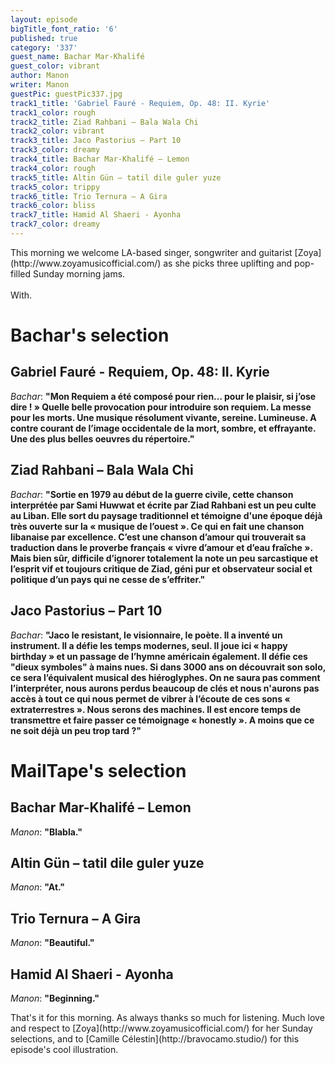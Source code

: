 ```yaml
---
layout: episode
bigTitle_font_ratio: '6'
published: true
category: '337'
guest_name: Bachar Mar-Khalifé
guest_color: vibrant
author: Manon
writer: Manon
guestPic: guestPic337.jpg
track1_title: 'Gabriel Fauré - Requiem, Op. 48: II. Kyrie'
track1_color: rough
track2_title: Ziad Rahbani – Bala Wala Chi
track2_color: vibrant
track3_title: Jaco Pastorius – Part 10
track3_color: dreamy
track4_title: Bachar Mar-Khalifé – Lemon
track4_color: rough
track5_title: Altin Gün – tatil dile guler yuze
track5_color: trippy
track6_title: Trio Ternura – A Gira
track6_color: bliss
track7_title: Hamid Al Shaeri - Ayonha
track7_color: dreamy
---
```

<p id="introduction">This morning we welcome LA-based singer, songwriter and guitarist [Zoya](http://www.zoyamusicofficial.com/) as she picks three uplifting and pop-filled Sunday morning jams.
<br><br>
With.</p>


# Bachar's selection

## Gabriel Fauré - Requiem, Op. 48: II. Kyrie
_Bachar_: **"**Mon Requiem a été composé pour rien… pour le plaisir, si j’ose dire ! » Quelle belle provocation pour introduire son requiem. La messe pour les morts. Une musique résolument vivante, sereine. Lumineuse. A contre courant de l’image occidentale de la mort, sombre, et effrayante. Une des plus belles oeuvres du répertoire.**"**

## Ziad Rahbani – Bala Wala Chi
_Bachar_: **"**Sortie en 1979 au début de la guerre civile, cette chanson interprétée par Sami Huwwat et écrite par Ziad Rahbani est un peu culte au Liban. Elle sort du paysage traditionnel et témoigne d'une époque déjà très ouverte sur la « musique de l’ouest ». Ce qui en fait une chanson libanaise par excellence. C’est une chanson d’amour qui trouverait sa traduction dans le proverbe français « vivre d’amour et d’eau fraîche ». Mais bien sûr, difficile d’ignorer totalement la note un peu sarcastique et l’esprit vif et toujours critique de Ziad, géni pur et observateur social et politique d’un pays qui ne cesse de s’effriter.**"**

## Jaco Pastorius – Part 10
_Bachar_: **"**Jaco le resistant, le visionnaire, le poète. Il a inventé un instrument. Il a défie les temps modernes, seul. Il joue ici « happy birthday » et un passage de l’hymne américain également. Il défie ces "dieux symboles" à mains nues. Si dans 3000 ans on découvrait son solo, ce sera l’équivalent musical des hiéroglyphes. On ne saura pas comment l’interpréter, nous aurons perdus beaucoup de clés et nous n'aurons pas accès à tout ce qui nous permet de vibrer à l’écoute de ces sons « extraterrestres ». Nous serons des machines. Il est encore temps de transmettre et faire passer ce témoignage « honestly ». A moins que ce ne soit déjà un peu trop tard ?**"**


# MailTape's selection

## Bachar Mar-Khalifé – Lemon
_Manon_: **"**Blabla.**"**

## Altin Gün – tatil dile guler yuze
_Manon_: **"**At.**"**

## Trio Ternura – A Gira
_Manon_: **"**Beautiful.**"**

## Hamid Al Shaeri - Ayonha
_Manon_: **"**Beginning.**"**


<p id="outroduction">That's it for this morning. As always thanks so much for listening. Much love and respect to [Zoya](http://www.zoyamusicofficial.com/) for her Sunday selections, and to [Camille Célestin](http://bravocamo.studio/) for this episode's cool illustration.</p>
